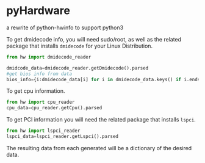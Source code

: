 # pyHardware
a rewrite of python-hwinfo to support python3

To get dmidecode info, you will need sudo/root, as well as the related package that installs ```dmidecode``` for your Linux Distribution.

```python
from hw import dmidecode_reader

dmidcode_data=dmidecode_reader.getDmidecode().parsed
#get bios info from data
bios_info={i:dmidecode_data[i] for i in dmidecode_data.keys() if i.endswith('bios_info')}
```

To get cpu information.

```python
from hw import cpu_reader
cpu_data=cpu_reader.getCpu().parsed
```

To get PCI information you will need the related package that installs ```lspci```.

```python
from hw import lspci_reader
lspci_data=lspci_reader.getLspci().parsed
```

The resulting data from each generated will be a dictionary of the desired data.
